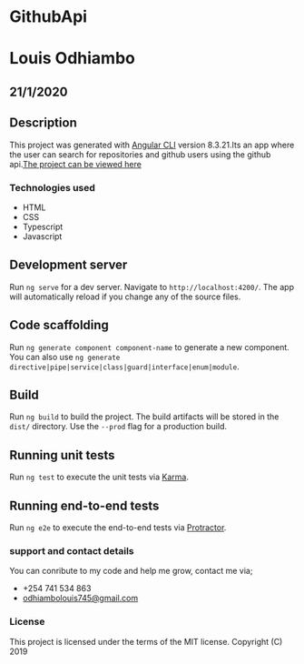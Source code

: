 # GithubApi
# Louis Odhiambo
## 21/1/2020

## Description
This project was generated with [Angular CLI](https://github.com/angular/angular-cli) version 8.3.21.Its an app where the user can search for repositories and github users using the github api.[The project can be viewed here]( https://louis-crypto.github.io/githubAPI/)

### Technologies used
* HTML 
* CSS
* Typescript
* Javascript

## Development server

Run `ng serve` for a dev server. Navigate to `http://localhost:4200/`. The app will automatically reload if you change any of the source files.

## Code scaffolding

Run `ng generate component component-name` to generate a new component. You can also use `ng generate directive|pipe|service|class|guard|interface|enum|module`.

## Build

Run `ng build` to build the project. The build artifacts will be stored in the `dist/` directory. Use the `--prod` flag for a production build.

## Running unit tests

Run `ng test` to execute the unit tests via [Karma](https://karma-runner.github.io).

## Running end-to-end tests

Run `ng e2e` to execute the end-to-end tests via [Protractor](http://www.protractortest.org/).

### support and contact details
You can conribute to my code and help me grow, contact me via;
* +254 741 534 863 
* odhiambolouis745@gmail.com

### License
This project is licensed under the terms of the MIT license. Copyright (C) 2019
